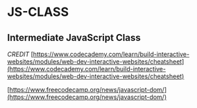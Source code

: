 # JS-CLASS

## Intermediate JavaScript Class

*CREDIT*
[https://www.codecademy.com/learn/build-interactive-websites/modules/web-dev-interactive-websites/cheatsheet](https://www.codecademy.com/learn/build-interactive-websites/modules/web-dev-interactive-websites/cheatsheet)

[https://www.freecodecamp.org/news/javascript-dom/](https://www.freecodecamp.org/news/javascript-dom/)